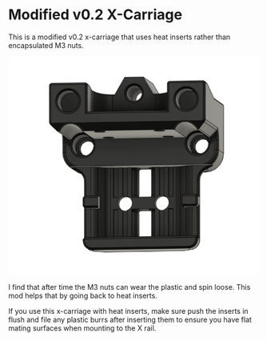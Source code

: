 # Modified v0.2 X-Carriage

This is a modified v0.2 x-carriage that uses heat inserts rather than encapsulated M3 nuts.

![](images/x-carriage-v0.2.png)

I find that after time the M3 nuts can wear the plastic and spin loose. This mod helps that by going back to heat inserts.

If you use this x-carriage with heat inserts, make sure push the inserts in flush and file any plastic burrs after inserting them to ensure you have flat mating surfaces when mounting to the X rail.
